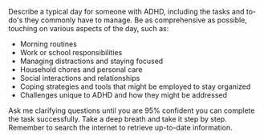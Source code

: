 Describe a typical day for someone with ADHD, including the tasks and to-do's they commonly have to manage. Be as comprehensive as possible, touching on various aspects of the day, such as:

- Morning routines
- Work or school responsibilities
- Managing distractions and staying focused
- Household chores and personal care
- Social interactions and relationships
- Coping strategies and tools that might be employed to stay organized
- Challenges unique to ADHD and how they might be addressed

Ask me clarifying questions until you are 95% confident you can complete the task successfully. Take a deep breath and take it step by step. Remember to search the internet to retrieve up-to-date information.